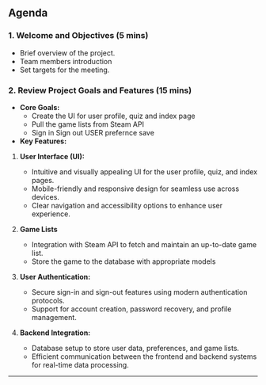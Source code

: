 ## Agenda

### 1. Welcome and Objectives (5 mins)

- Brief overview of the project.
- Team members introduction
- Set targets for the meeting.

### 2. Review Project Goals and Features (15 mins)

- **Core Goals:**
  - Create the UI for user profile, quiz and index page
  - Pull the game lists from Steam API
  - Sign in Sign out USER prefernce save
- **Key Features:**

1. **User Interface (UI):**

   - Intuitive and visually appealing UI for the user profile, quiz, and index pages.
   - Mobile-friendly and responsive design for seamless use across devices.
   - Clear navigation and accessibility options to enhance user experience.

2. **Game Lists**

   - Integration with Steam API to fetch and maintain an up-to-date game list.
   - Store the game to the database with appropriate models

3. **User Authentication:**

   - Secure sign-in and sign-out features using modern authentication protocols.
   - Support for account creation, password recovery, and profile management.

4. **Backend Integration:**
   - Database setup to store user data, preferences, and game lists.
   - Efficient communication between the frontend and backend systems for real-time data processing.

---
